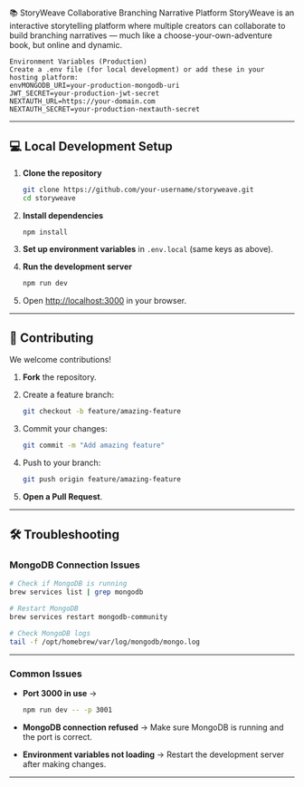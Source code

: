 📚 StoryWeave
Collaborative Branching Narrative Platform
StoryWeave is an interactive storytelling platform where multiple creators can collaborate to build branching narratives — much like a choose-your-own-adventure book, but online and dynamic.

```
Environment Variables (Production)
Create a .env file (for local development) or add these in your hosting platform:
envMONGODB_URI=your-production-mongodb-uri
JWT_SECRET=your-production-jwt-secret
NEXTAUTH_URL=https://your-domain.com
NEXTAUTH_SECRET=your-production-nextauth-secret
```
---

## 💻 Local Development Setup

1. **Clone the repository**

   ```bash
   git clone https://github.com/your-username/storyweave.git
   cd storyweave
   ```
2. **Install dependencies**

   ```bash
   npm install
   ```
3. **Set up environment variables** in `.env.local` (same keys as above).
4. **Run the development server**

   ```bash
   npm run dev
   ```
5. Open [http://localhost:3000](http://localhost:3000) in your browser.

---

## 🤝 Contributing

We welcome contributions!

1. **Fork** the repository.
2. Create a feature branch:

   ```bash
   git checkout -b feature/amazing-feature
   ```
3. Commit your changes:

   ```bash
   git commit -m "Add amazing feature"
   ```
4. Push to your branch:

   ```bash
   git push origin feature/amazing-feature
   ```
5. **Open a Pull Request**.

---

## 🛠 Troubleshooting

### **MongoDB Connection Issues**

```bash
# Check if MongoDB is running
brew services list | grep mongodb

# Restart MongoDB
brew services restart mongodb-community

# Check MongoDB logs
tail -f /opt/homebrew/var/log/mongodb/mongo.log
```

---

### **Common Issues**

* **Port 3000 in use** →

  ```bash
  npm run dev -- -p 3001
  ```
* **MongoDB connection refused** → Make sure MongoDB is running and the port is correct.
* **Environment variables not loading** → Restart the development server after making changes.

---

